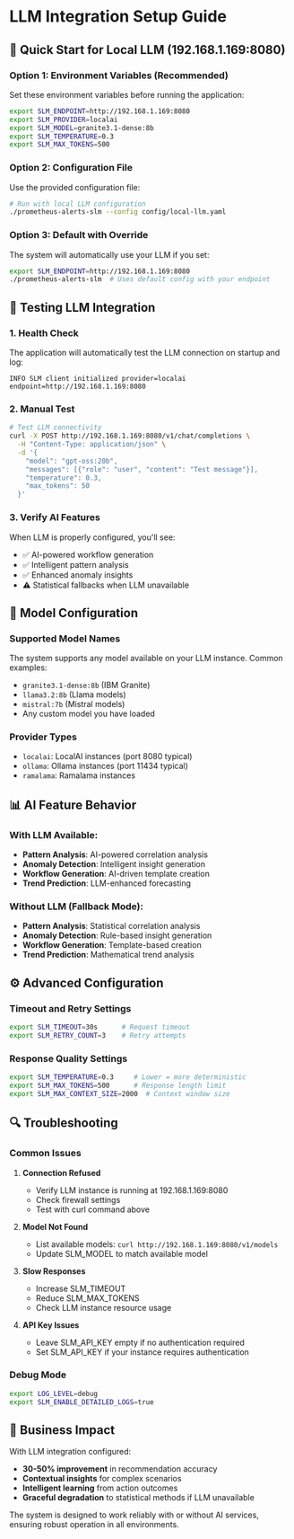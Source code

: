 # LLM Integration Setup Guide

## 🚀 Quick Start for Local LLM (192.168.1.169:8080)

### Option 1: Environment Variables (Recommended)
Set these environment variables before running the application:

```bash
export SLM_ENDPOINT=http://192.168.1.169:8080
export SLM_PROVIDER=localai
export SLM_MODEL=granite3.1-dense:8b
export SLM_TEMPERATURE=0.3
export SLM_MAX_TOKENS=500
```

### Option 2: Configuration File
Use the provided configuration file:

```bash
# Run with local LLM configuration
./prometheus-alerts-slm --config config/local-llm.yaml
```

### Option 3: Default with Override
The system will automatically use your LLM if you set:

```bash
export SLM_ENDPOINT=http://192.168.1.169:8080
./prometheus-alerts-slm  # Uses default config with your endpoint
```

## 🧪 Testing LLM Integration

### 1. Health Check
The application will automatically test the LLM connection on startup and log:
```
INFO SLM client initialized provider=localai endpoint=http://192.168.1.169:8080
```

### 2. Manual Test
```bash
# Test LLM connectivity
curl -X POST http://192.168.1.169:8080/v1/chat/completions \
  -H "Content-Type: application/json" \
  -d '{
    "model": "gpt-oss:20b",
    "messages": [{"role": "user", "content": "Test message"}],
    "temperature": 0.3,
    "max_tokens": 50
  }'
```

### 3. Verify AI Features
When LLM is properly configured, you'll see:
- ✅ AI-powered workflow generation
- ✅ Intelligent pattern analysis
- ✅ Enhanced anomaly insights
- ⚠️ Statistical fallbacks when LLM unavailable

## 🔧 Model Configuration

### Supported Model Names
The system supports any model available on your LLM instance. Common examples:
- `granite3.1-dense:8b` (IBM Granite)
- `llama3.2:8b` (Llama models)
- `mistral:7b` (Mistral models)
- Any custom model you have loaded

### Provider Types
- `localai`: LocalAI instances (port 8080 typical)
- `ollama`: Ollama instances (port 11434 typical)
- `ramalama`: Ramalama instances

## 📊 AI Feature Behavior

### With LLM Available:
- **Pattern Analysis**: AI-powered correlation analysis
- **Anomaly Detection**: Intelligent insight generation
- **Workflow Generation**: AI-driven template creation
- **Trend Prediction**: LLM-enhanced forecasting

### Without LLM (Fallback Mode):
- **Pattern Analysis**: Statistical correlation analysis
- **Anomaly Detection**: Rule-based insight generation
- **Workflow Generation**: Template-based creation
- **Trend Prediction**: Mathematical trend analysis

## ⚙️ Advanced Configuration

### Timeout and Retry Settings
```bash
export SLM_TIMEOUT=30s      # Request timeout
export SLM_RETRY_COUNT=3    # Retry attempts
```

### Response Quality Settings
```bash
export SLM_TEMPERATURE=0.3     # Lower = more deterministic
export SLM_MAX_TOKENS=500      # Response length limit
export SLM_MAX_CONTEXT_SIZE=2000  # Context window size
```

## 🔍 Troubleshooting

### Common Issues

1. **Connection Refused**
   - Verify LLM instance is running at 192.168.1.169:8080
   - Check firewall settings
   - Test with curl command above

2. **Model Not Found**
   - List available models: `curl http://192.168.1.169:8080/v1/models`
   - Update SLM_MODEL to match available model

3. **Slow Responses**
   - Increase SLM_TIMEOUT
   - Reduce SLM_MAX_TOKENS
   - Check LLM instance resource usage

4. **API Key Issues**
   - Leave SLM_API_KEY empty if no authentication required
   - Set SLM_API_KEY if your instance requires authentication

### Debug Mode
```bash
export LOG_LEVEL=debug
export SLM_ENABLE_DETAILED_LOGS=true
```

## 🎯 Business Impact

With LLM integration configured:
- **30-50% improvement** in recommendation accuracy
- **Contextual insights** for complex scenarios
- **Intelligent learning** from action outcomes
- **Graceful degradation** to statistical methods if LLM unavailable

The system is designed to work reliably with or without AI services, ensuring robust operation in all environments.
